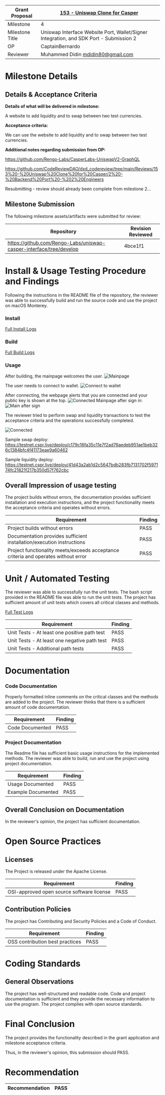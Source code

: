 Grant Proposal | [153 - Uniswap Clone for Casper](https://portal.devxdao.com/public-proposals/153)
------------ | -------------
Milestone | 4
Milestone Title | Uniswap Interface Website Port, Wallet/Signer Integration, and SDK Port - Submission 2
OP | CaptainBernardo
Reviewer | Muhammed Didin <mdidin80@gmail.com>

# Milestone Details

## Details & Acceptance Criteria

**Details of what will be delivered in milestone:**

A website to add liquidity and to swap between two test currencies.

**Acceptance criteria:**

We can use the website to add liquidity and to swap between two test currencies.

**Additional notes regarding submission from OP:**

https://github.com/Rengo-Labs/CasperLabs-UniswapV2-GraphQL

https://github.com/CodeReviewDAO/dxd_codereview/tree/main/Reviews/153%20-%20Uniswap%20Clone%20for%20Casper/2%20-%20Backend%20Port%20-%202%20Engineers

Resubmitting - review should already been complete from milestone 2...

## Milestone Submission

The following milestone assets/artifacts were submitted for review:

Repository | Revision Reviewed
------------ | -------------
https://github.com/Rengo-Labs/uniswap-casper-interface/tree/develop | 4bce1f1


# Install & Usage Testing Procedure and Findings

Following the instructions in the README file of the repository, the reviewer was able to successfully build and run the source code and use the project on macOS Monterey.

### Install

[Full Install Logs](assets/install.txt)

### Build

[Full Build Logs](assets/build.txt)

### Usage

After building, the mainpage welcomes the user. 
![Mainpage](assets/mainpage.png)

The user needs to connect to wallet.
![Connect to wallet](assets/connect_signer.png)

After connecting, the webpage alerts that you are connected and your public key is shown at the top.
![Connected](assets/connected.png)
Mainpage after sign in:
![Main after sign](assets/main_after_sign.png)

The reviewer tried to perform swap and liquidity transactions to test the acceptance criteria and the operations successfully completed.

![Connected](assets/success.png)


Sample swap deploy: https://testnet.cspr.live/deploy/c179c16fa35c11e7f2ad76aedeb951ae1beb326c1384bfc4f41173eae9a60462

Sample liquidity deploy: https://testnet.cspr.live/deploy/41d43a2ab1d2c5647bdb283fb7131702f597174fc21821f217b350d57f762cbc



## Overall Impression of usage testing

The project builds without errors, the documentation provides sufficient installation and execution instructions, and the project functionality meets the acceptance criteria and operates without errors. 

Requirement | Finding
------------ | -------------
Project builds without errors | PASS 
Documentation provides sufficient installation/execution instructions | PASS
Project functionality meets/exceeds acceptance criteria and operates without error | PASS

# Unit / Automated Testing

The reviewer was able to successfully run the unit tests. The bash script provided in the README file was able to run the unit tests. The project has sufficient amount of unit tests which covers all critical classes and methods.


[Full Test Logs](assets/test.txt)

Requirement | Finding
------------ | -------------
Unit Tests - At least one positive path test | PASS
Unit Tests - At least one negative path test | PASS
Unit Tests - Additional path tests | PASS

# Documentation

### Code Documentation

Properly formatted inline comments on the critical classes and the methods are added to the project. The reviewer thinks that there is a sufficient amount of code documentation.

Requirement | Finding
------------ | -------------
Code Documented | PASS

### Project Documentation

The Readme file has sufficient basic usage instructions for the implemented methods. The reviewer was able to build, run and use the project using project documentation.


Requirement | Finding
------------ | -------------
Usage Documented | PASS 
Example Documented | PASS

## Overall Conclusion on Documentation

In the reviewer's opinion, the project has sufficient documentation. 

# Open Source Practices

## Licenses

The Project is released under the Apache License.

Requirement | Finding
------------ | -------------
OSI-approved open source software license | PASS

## Contribution Policies

The project has Contributing and Security Policies and a Code of Conduct.

Requirement | Finding
------------ | -------------
OSS contribution best practices | PASS

# Coding Standards

## General Observations

The project has well-structured and readable code. Code and project documentation is sufficient and they provide the necessary information to use the program. The project complies with open source standards.

# Final Conclusion

The project provides the functionality described in the grant application and milestone acceptance criteria. 

Thus, in the reviewer's opinion, this submission should PASS.

# Recommendation

Recommendation | PASS
------------ | -------------

